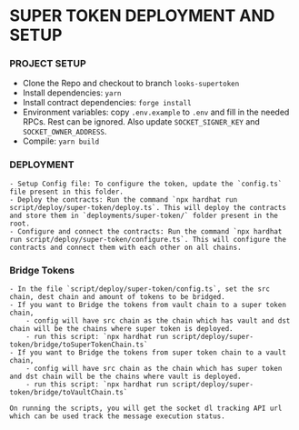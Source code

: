 # SUPER TOKEN DEPLOYMENT AND SETUP

### PROJECT SETUP

- Clone the Repo and checkout to branch `looks-supertoken`
- Install dependencies: `yarn`
- Install contract dependencies: `forge install`
- Environment variables: copy `.env.example` to `.env` and fill in the needed RPCs. Rest can be ignored. Also update `SOCKET_SIGNER_KEY` and `SOCKET_OWNER_ADDRESS`.
- Compile: `yarn build`

### DEPLOYMENT

    - Setup Config file: To configure the token, update the `config.ts` file present in this folder.
    - Deploy the contracts: Run the command `npx hardhat run script/deploy/super-token/deploy.ts`. This will deploy the contracts and store them in `deployments/super-token/` folder present in the root.
    - Configure and connect the contracts: Run the command `npx hardhat run script/deploy/super-token/configure.ts`. This will configure the contracts and connect them with each other on all chains.

### Bridge Tokens

    - In the file `script/deploy/super-token/config.ts`, set the src chain, dest chain and amount of tokens to be bridged.
    - If you want to Bridge the tokens from vault chain to a super token chain,
        - config will have src chain as the chain which has vault and dst chain will be the chains where super token is deployed.
        - run this script: `npx hardhat run script/deploy/super-token/bridge/toSuperTokenChain.ts`
    - If you want to Bridge the tokens from super token chain to a vault chain,
        - config will have src chain as the chain which has super token and dst chain will be the chains where vault is deployed.
        - run this script: `npx hardhat run script/deploy/super-token/bridge/toVaultChain.ts`

    On running the scripts, you will get the socket dl tracking API url which can be used track the message execution status.
